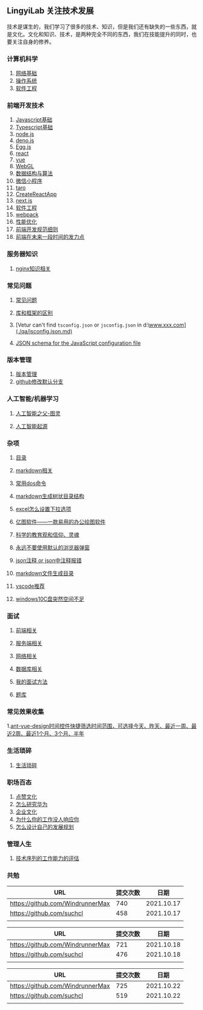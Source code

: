## LingyiLab 关注技术发展

技术是谋生的，我们学习了很多的技术、知识，但是我们还有缺失的一些东西，就是文化。文化和知识、技术，是两种完全不同的东西，我们在技能提升的同时，也要关注自身的修养。

### 计算机科学

1. [网络基础](./net/index.md)
2. [操作系统](./os/index.md)
3. [软件工程](./frontend/软件工程/index.md)
   
### 前端开发技术
1. [Javascript基础](frame/Javascript/index.md)
2. [Typescript基础](frame/Typescript/index.md)
3. [node.js](frontend/node/index.md)
4. [deno.js](frontend/deno/index.md)
5. [Egg.js](frontend/eggjs/index.md)
6. [react](frontend/react/index.md)
7. [vue](./frontend/vue/index.md)
8. [WebGL](frame/WebGL/index.md)
9. [数据结构与算法](frame/数据结构与算法/index.md)
10. [微信小程序](frame/wxmini/index.md)
11. [taro](frame/taro/index.md)
12. [CreateReactApp](frame/CreateReactApp/介绍.md)
13. [next.js](frontend/next.js/index.md)
14. [软件工程](./frontend/软件工程/软件工程.md)
15. [webpack](./fontend/../frontend/webpack/index.md)
16. [性能优化](./frontend/performance/index.md)
17. [前端开发规范细则](./frontend/软件工程/开发规范.md)
18. [前端在未来一段时间的发力点](./frontend/软件工程/前端在未来一段时间的发力点.md)


### 服务器知识

1. [nginx知识相关](./server/nginx/index.md)

### 常见问题

1. [常见问题](qa/index.md)

2. [库和框架的区别](qa/)

3. [Vetur can't find `tsconfig.json` or `jsconfig.json` in d:\www.xxx.com](./qa/jsconfig.json.md)

4. [JSON schema for the JavaScript configuration file](./qa/jsonSchema.md)

### 版本管理

1. [版本管理](VersionControl/index.md)
2. [github修改默认分支](./VersionControl/github修改默认分支为master.md)

### 人工智能/机器学习

1. [人工智能之父-图灵](deeplearning/人工智能/tuling.md)

2. [人工智能起源](deeplearning/人工智能/origin.md)

### 杂项

1. [目录](Hodgepodge/index.md)

2. [markdown相关](Hodgepodge/grammar.md)

3. [常用dos命令](Hodgepodge/dos.md)

4. [markdown生成树状目录结构](Hodgepodge/markdown生成树状目录结构.md)

5. [excel怎么设置下拉选项](Hodgepodge/excel设置下拉选项.md)

6. [亿图软件——一款易用的办公绘图软件](./Hodgepodge/亿图软件.md)

7. [科学的教育观和信仰、灵魂](./Hodgepodge/科学教育观.md)

8. [永远不要使用默认的浏览器弹窗](./Hodgepodge/alert.md)

9. [json注释 or json中注释报错](./Hodgepodge/json.md)

10. [markdown文件生成目录](./Hodgepodge/markdown生成目录.md)

11. [vscode推荐](./Hodgepodge/vscode工具使用秘籍.md)

12. [windows10C盘突然空间不足](./Hodgepodge/widnows10C盘突然空间不足.md)

### 面试
1. [前端相关](interview/frontend/index.md)

2. [服务端相关](interview/server/index.md)

3. [网络相关](interview/net/index.md)

4. [数据库相关](interview/db/index.md)

5. [我的面试方法](./interview/我的面试方法.md)

6. [题库](./interview/all/index.md)

### 常见效果收集
1.[ant-vue-design时间控件快捷筛选时间范围，可选择今天、昨天、最近一周、最近2周、最近1个月、3个月、半年](./se/antVueRange.md)

### 生活琐碎
1. [生活琐碎](life/index.md)

### 职场百态

1. [点赞文化](workplace/点赞文化.md)
2. [怎么研究华为](./workplace/huawei.md)
3. [企业文化](./workplace/企业文化.md)
4. [为什么你的工作没人响应你](./workplace/为什么你做工作没人响应你.md)
5. [怎么设计自己的发展规划](./workplace/发展规划.md)

### 管理人生

1. [技术序列的工作能力的评估](./manage/技术人、团队的客观综合评估.md)


### 共勉

| URL                              | 提交次数 | 日期       |
| -------------------------------- | -------- | ---------- |
| https://github.com/WindrunnerMax | 740      | 2021.10.17 |
| https://github.com/suchcl        | 458      | 2021.10.17 |
|                                  |          |            |

| URL                              | 提交次数 | 日期       |
| -------------------------------- | -------- | ---------- |
| https://github.com/WindrunnerMax | 721      | 2021.10.18 |
| https://github.com/suchcl        | 476      | 2021.10.18 |
|                                  |          |            |

| URL                              | 提交次数 | 日期       |
| -------------------------------- | -------- | ---------- |
| https://github.com/WindrunnerMax | 725      | 2021.10.22 |
| https://github.com/suchcl        | 519      | 2021.10.22 |
|                                  |          |            |